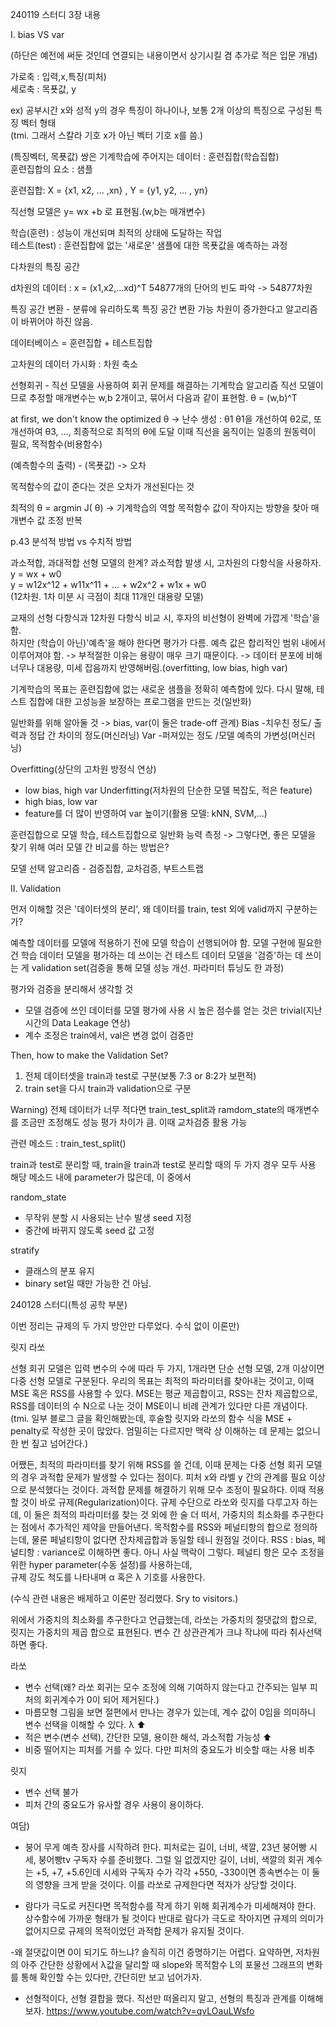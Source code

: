 240119 스터디 3장 내용

I. bias  VS  var

(하단은 예전에 써둔 것인데 연결되는 내용이면서 상기시킬 겸 추가로 적은 입문 개념)

가로축 : 입력,x,특징(피처)\
세로축 : 목푯값, y

ex) 공부시간 x와 성적 y의 경우 특징이 하나이나, 보통 2개 이상의 특징으로 구성된 특징 벡터 형태 \
(tmi. 그래서 스칼라 기호 x가 아닌 벡터 기호 x를 씀.)

(특징벡터, 목푯값) 쌍은 기계학습에 주어지는 데이터 : 훈련집합(학습집합)\
훈련집합의 요소 : 샘플

훈련집합: X = {x1, x2, ... ,xn} , Y = {y1, y2, ... , yn}

직선형 모델은 y= wx +b 로 표현됨.(w,b는 매개변수)

학습(훈련) : 성능이 개선되며 최적의 상태에 도달하는 작업\
테스트(test) : 훈련집합에 없는 '새로운' 샘플에 대한 목푯값을 예측하는 과정



다차원의 특징 공간

d차원의 데이터 : x = (x1,x2,...xd)^T
54877개의 단어의 빈도 파악 -> 54877차원

특징 공간 변환 - 분류에 유리하도록 특징 공간 변환 가능
차원이 증가한다고 알고리즘이 바뀌어야 하진 않음.

데이터베이스 = 훈련집합 + 테스트집합


고차원의 데이터 가시화 : 차원 축소

선형회귀 - 직선 모델을 사용하여 회귀 문제를 해결하는 기계학습 알고리즘 
직선 모델이므로 추정할 매개변수는 w,b 2개이고,  묶어서 다음과 같이 표현함.
θ = (w,b)^T

at first, we don't know the optimized θ -> 난수 생성 : θ1
 θ1을 개선하여  θ2로, 또 개선하여  θ3, ..., 최종적으로 최적의  θ에 도달
이때 직선을 움직이는 일종의 원동력이 필요, 목적함수(비용함수)

(예측함수의 출력) - (목푯값) -> 오차

목적함수의 값이 준다는 것은 오차가 개선된다는 것

최적의  θ = argmin J( θ) -> 기계학습의 역할
목적함수 값이 작아지는 방향을 찾아 매개변수 값 조정 반복

p.43 분석적 방법 vs 수치적 방법

과소적합, 과대적합
선형 모델의 한계? 과소적합 발생 시, 고차원의 다항식을 사용하자.
y = wx + w0 \
y = w12x^12 + w11x^11 + ... +  w2x^2 + w1x + w0 \
(12차원. 1차 미분 시 극점이 최대 11개인 대용량 모델)

 교재의 선형 다항식과 12차원 다항식 비교 시, 후자의 비선형이 완벽에 가깝게 '학습'을 함.\
하지만 (학습이 아닌)'예측'을 해야 한다면 평가가 다름. 예측 값은 합리적인 범위 내에서 이루어져야 함.
-> 부적절한 이유는 용량이 매우 크기 때문이다.
-> 데이터 분포에 비해 너무나 대용량, 미세 잡음까지 반영해버림.(overfitting, low bias, high var)


기계학습의 목표는 훈련집합에 없는 새로운 샘플을 정확히 예측함에 있다.
다시 말해, 테스트 집합에 대한 고성능을 보장하는 프로그램을 만드는 것(일반화)

일반화를 위해 알아둘 것 -> bias, var(이 둘은 trade-off 관계)
Bias
-치우친 정도/ 출력과 정답 간 차이의 정도(머신러닝) 
Var
-퍼져있는 정도 /모델 예측의 가변성(머신러닝) 


Overfitting(상단의 고차원 방정식 연상)
- low bias, high var
Underfitting(저차원의 단순한 모델 복잡도, 적은 feature)
- high bias, low var
- feature를 더 많이 반영하여 var 높이기(활용 모델: kNN, SVM,...)


훈련집합으로 모델 학습, 테스트집합으로 일반화 능력 측정
-> 그렇다면, 좋은 모델을 찾기 위해 여러 모델 간 비교를 하는 방법은?

모델 선택 알고리즘 - 검증집합, 교차검증, 부트스트랩


II. Validation

먼저 이해할 것은 '데이터셋의 분리', 왜 데이터를 train, test 외에 valid까지 구분하는가? 

예측할 데이터를 모델에 적용하기 전에 모델 학습이 선행되어야 함. 모델 구현에 필요한 건 학습 데이터
모델을 평가하는 데 쓰이는 건 테스트 데이터
모델을 '검증'하는 데 쓰이는 게 validation set(검증을 통해 모델 성능 개선. 파라미터 튜닝도 한 과정)

평가와 검증을 분리해서 생각할 것
- 모델 검증에 쓰인 데이터를 모델 평가에 사용 시 높은 점수를 얻는 것은 trivial(지난 시간의 Data Leakage 연상)
- 계수 조정은 train에서, val은 변경 없이 검증만

Then, how to make the Validation Set?
1. 전체 데이터셋을 train과 test로 구분(보통 7:3 or 8:2가 보편적)
2. train set을 다시 train과 validation으로 구분

Warning) 전체 데이터가 너무 적다면 train_test_split과 ramdom_state의 매개변수를 조금만 조정해도 성능 평가
차이가 큼. 이때 교차검증 활용 가능

관련 메소드 : train_test_split()

train과 test로 분리할 때, train을 train과 test로 분리할 때의 두 가지 경우 모두 사용
해당 메소드 내에 parameter가 많은데, 이 중에서

random_state
- 무작위 분할 시 사용되는 난수 발생 seed 지정
- 중간에 바뀌지 않도록 seed 값 고정

stratify
- 클래스의 분포 유지
- binary set일 때만 가능한 건 아님.



240128 스터디(특성 공학 부분)

이번 정리는 규제의 두 가지 방안만 다루었다. 수식 없이 이론만)

릿지 라쏘

선형 회귀 모델은 입력 변수의 수에 따라 두 가지,
1개라면 단순 선형 모델, 2개 이상이면 다중 선형 모델로 구분된다.
우리의 목표는 최적의 파라미터를 찾아내는 것이고, 이때 MSE 혹은 RSS를 사용할 수 있다.
MSE는 평균 제곱합이고, RSS는 잔차 제곱합으로, RSS를 데이터의 수 N으로 나눈 것이 MSE이니 비례 관계가 있다만 다른
개념이다.(tmi. 일부 블로그 글을 확인해봤는데, 후술할 릿지와 라쏘의 함수 식을 MSE + penalty로 작성한 곳이 많았다.
엄밀히는 다르지만 맥락 상 이해하는 데 문제는 없으니 한 번 짚고 넘어간다.)

어쨌든, 최적의 파라미터를 찾기 위해 RSS를 쓸 건데, 이때 문제는 다중 선형 회귀 모델의 경우 과적합 문제가 발생할 수 있다는 점이다. 피처 x와 라벨 y 간의 관계를 필요 이상으로 분석했다는 것이다.
과적합 문제를 해결하기 위해 모수 조정이 필요하다. 이때 적용할 것이 바로 규제(Regularization)이다.
규제 수단으로 라쏘와 릿지를 다루고자 하는데, 이 둘은 최적의 파라미터를 찾는 것 외에 한 술 더 떠서, 가중치의 최소화를 추구한다는 점에서 추가적인 제약을 만들어낸다.
목적함수를 RSS와 페널티항의 합으로 정의하는데, 물론 페널티항이 없다면 잔차제곱합과 동일할 테니 원점일 것이다.
RSS : bias, 페널티항 : variance로 이해하면 좋다. 아니 사실 맥락이 그렇다.
페널티 항은 모수 조정을 위한 hyper parameter(수동 설정)를 사용하는데,  
규제 강도 척도를 나타내며 α 혹은  λ 기호를 사용한다.

(수식 관련 내용은 배제하고 이론만 정리했다. Sry to visitors.) 

위에서 가중치의 최소화를 추구한다고 언급했는데, 라쏘는 가중치의 절댓값의 합으로, 릿지는 가중치의 제곱 합으로 표현된다. 변수 간 상관관계가 크냐 작냐에 따라 취사선택하면 좋다.

라쏘
- 변수 선택(왜? 라쏘 회귀는 모수 조정에 의해 기여하지 않는다고 간주되는 일부 피처의 회귀계수가 0이 되어 제거된다.)
- 마름모형 그림을 보면 절편에서 만나는 경우가 있는데, 계수 값이 0임을 의미하니 변수 선택을 이해할 수 있다.
λ ⬆ 
- 적은 변수(변수 선택), 간단한 모델, 용이한 해석, 과소적합 가능성 ⬆
- 비중 떨어지는 피처를 거를 수 있다. 다만 피처의 중요도가 비슷할 때는 사용 비추

릿지
- 변수 선택 불가
- 피처 간의 중요도가 유사할 경우 사용이 용이하다.



여담)
- 붕어 무게 예측 장사를 시작하려 한다. 피처로는 길이, 너비, 색깔, 23년 붕어빵 시세, 붕어빵tv 구독자 수를 준비했다.
그럴 일 없겠지만 길이, 너비, 색깔의 회귀 계수는 +5, +7, +5.6인데 시세와 구독자 수가 각각 +550, -330이면 종속변수는 이 둘의 영향을 크게 받을 것이다. 이를 라쏘로 규제한다면 적자가 상당할 것이다.  

- 람다가 극도로 커진다면 목적함수를 작게 하기 위해 회귀계수가 미세해져야 한다. 상수함수에 가까운 형태가 될 것이다
반대로 람다가 극도로 작아지면 규제의 의미가 없어지므로 규제의 목적이었던 과적합 문제가 유지될 것이다.

-왜 절댓값이면 0이 되기도 하느냐? 솔직히 이건 증명하기는 어렵다. 
요약하면, 저차원의 아주 간단한 상황에서 λ값을 달리할 때 slope와 목적함수 L의 포물선 그래프의 변화를 통해 확인할 수는 있다만, 간단히만 보고 넘어가자.

- 선형적이다, 선형 결합을 했다. 직선만 떠올리지 말고, 선형의 특징과 관계를 이해해보자. 
https://www.youtube.com/watch?v=qvLOauLWsfo

